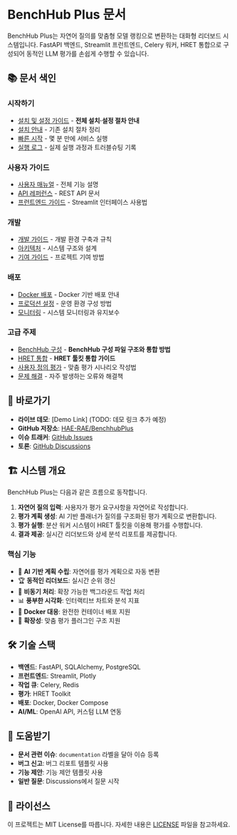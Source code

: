# BenchHub Plus 문서

BenchHub Plus는 자연어 질의를 맞춤형 모델 랭킹으로 변환하는 대화형 리더보드 시스템입니다. FastAPI 백엔드, Streamlit 프런트엔드, Celery 워커, HRET 통합으로 구성되어 동적인 LLM 평가를 손쉽게 수행할 수 있습니다.

## 📚 문서 색인

### 시작하기
- [설치 및 설정 가이드](SETUP_GUIDE.md) - **전체 설치·설정 절차 안내**
- [설치 안내](installation.md) - 기존 설치 절차 정리
- [빠른 시작](quickstart.md) - 몇 분 만에 서비스 실행
- [실행 로그](EXECUTION_LOG.md) - 실제 실행 과정과 트러블슈팅 기록

### 사용자 가이드
- [사용자 매뉴얼](user-manual.md) - 전체 기능 설명
- [API 레퍼런스](api-reference.md) - REST API 문서
- [프런트엔드 가이드](frontend-guide.md) - Streamlit 인터페이스 사용법

### 개발
- [개발 가이드](development.md) - 개발 환경 구축과 규칙
- [아키텍처](architecture.md) - 시스템 구조와 설계
- [기여 가이드](contributing.md) - 프로젝트 기여 방법

### 배포
- [Docker 배포](docker-deployment.md) - Docker 기반 배포 안내
- [프로덕션 설정](production-setup.md) - 운영 환경 구성 방법
- [모니터링](monitoring.md) - 시스템 모니터링과 유지보수

### 고급 주제
- [BenchHub 구성](BENCHHUB_CONFIG.md) - **BenchHub 구성 파일 구조와 통합 방법**
- [HRET 통합](HRET_INTEGRATION.md) - **HRET 툴킷 통합 가이드**
- [사용자 정의 평가](custom-evaluations.md) - 맞춤 평가 시나리오 작성법
- [문제 해결](troubleshooting.md) - 자주 발생하는 오류와 해결책

## 🚀 바로가기

- **라이브 데모**: [Demo Link] (TODO: 데모 링크 추가 예정)
- **GitHub 저장소**: [HAE-RAE/BenchhubPlus](https://github.com/HAE-RAE/BenchhubPlus)
- **이슈 트래커**: [GitHub Issues](https://github.com/HAE-RAE/BenchhubPlus/issues)
- **토론**: [GitHub Discussions](https://github.com/HAE-RAE/BenchhubPlus/discussions)

## 🏗️ 시스템 개요

BenchHub Plus는 다음과 같은 흐름으로 동작합니다.

1. **자연어 질의 입력**: 사용자가 평가 요구사항을 자연어로 작성합니다.
2. **평가 계획 생성**: AI 기반 플래너가 질의를 구조화된 평가 계획으로 변환합니다.
3. **평가 실행**: 분산 워커 시스템이 HRET 툴킷을 이용해 평가를 수행합니다.
4. **결과 제공**: 실시간 리더보드와 상세 분석 리포트를 제공합니다.

### 핵심 기능

- 🤖 **AI 기반 계획 수립**: 자연어를 평가 계획으로 자동 변환
- 🏆 **동적인 리더보드**: 실시간 순위 갱신
- 🔄 **비동기 처리**: 확장 가능한 백그라운드 작업 처리
- 📊 **풍부한 시각화**: 인터랙티브 차트와 분석 지표
- 🐳 **Docker 대응**: 완전한 컨테이너 배포 지원
- 🔌 **확장성**: 맞춤 평가 플러그인 구조 지원

## 🛠️ 기술 스택

- **백엔드**: FastAPI, SQLAlchemy, PostgreSQL
- **프런트엔드**: Streamlit, Plotly
- **작업 큐**: Celery, Redis
- **평가**: HRET Toolkit
- **배포**: Docker, Docker Compose
- **AI/ML**: OpenAI API, 커스텀 LLM 연동

## 📖 도움받기

- **문서 관련 이슈**: `documentation` 라벨을 달아 이슈 등록
- **버그 신고**: 버그 리포트 템플릿 사용
- **기능 제안**: 기능 제안 템플릿 사용
- **일반 질문**: Discussions에서 질문 시작

## 📄 라이선스

이 프로젝트는 MIT License를 따릅니다. 자세한 내용은 [LICENSE](../LICENSE) 파일을 참고하세요.


